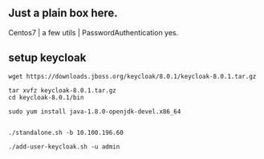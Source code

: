## Just a plain box here.

Centos7 | a few utils | PasswordAuthentication yes.

## setup keycloak

```
wget https://downloads.jboss.org/keycloak/8.0.1/keycloak-8.0.1.tar.gz

tar xvfz keycloak-8.0.1.tar.gz
cd keycloak-8.0.1/bin

sudo yum install java-1.8.0-openjdk-devel.x86_64


./standalone.sh -b 10.100.196.60
```

```
./add-user-keycloak.sh -u admin
```

